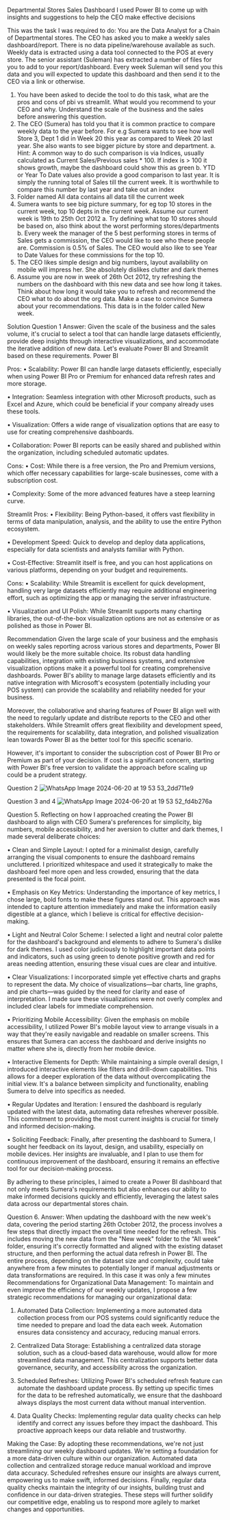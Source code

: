 Departmental Stores Sales Dashboard
I used Power BI to come up with insights and suggestions to help the CEO make effective decisions

This was the task I was required to do:
You are the Data Analyst for a Chain of Departmental stores. The CEO has asked you to make a weekly sales dashboard/report. There is no data pipeline/warehouse available as such. Weekly data is extracted using a data tool connected to the POS at every store. The senior assistant (Suleman) has extracted a number of files for you to add to your report/dashboard. Every week Suleman will send you this data and you will expected to update this dashboard and then send it to the CEO via a link or otherwise.

1. You have been asked to decide the tool to do this task, what are the pros and cons of pbi vs streamlit. What would you recommend to your CEO and why. Understand the scale of the business and the sales before answering this question.
2. The CEO (Sumera) has told you that it is common practice to compare weekly data to the year before. For e.g Sumera wants to see how well Store 3, Dept 1 did in Week 20 this year as compared to Week 20 last year. She also wants to see bigger picture by store and department. a. Hint: A common way to do such comparison is via Indices, usually calculated as Current Sales/Previous sales * 100. If index is > 100 it shows growth, maybe the dashboard could show this as green b. YTD or Year To Date values also provide a good comparison to last year. It is simply the running total of Sales till the current week. It is worthwhile to compare this number by last year and take out an index
3. Folder named All data contains all data till the current week
4. Sumera wants to see big picture summary, for eg top 10 stores in the current week, top 10 depts in the current week. Assume our current week is 19th to 25th Oct 2012 a. Try defining what top 10 stores should be based on, also think about the worst performing stores/departments b. Every week the manager of the 5 best performing stores in terms of Sales gets a commission, the CEO would like to see who these people are. Commission is 0.5% of Sales. The CEO would also like to see Year to Date Values for these commissions for the top 10.
5. The CEO likes simple design and big numbers, layout availability on mobile will impress her. She absolutely dislikes clutter and dark themes
6. Assume you are now in week of 26th Oct 2012, try refreshing the numbers on the dashboard with this new data and see how long it takes. Think about how long it would take you to refresh and recommend the CEO what to do about the org data. Make a case to convince Sumera about your recommendations. This data is in the folder called New week.

Solution
Question 1
Answer: Given the scale of the business and the sales volume, it's crucial to select a tool that can handle large datasets efficiently, provide deep insights through interactive visualizations, and accommodate the iterative addition of new data. Let's evaluate Power BI and Streamlit based on these requirements. Power BI

Pros:
• Scalability:
Power BI can handle large datasets efficiently, especially when using Power BI Pro or Premium for enhanced data refresh rates and more storage.

• Integration:
Seamless integration with other Microsoft products, such as Excel and Azure, which could be beneficial if your company already uses these tools.

• Visualization:
Offers a wide range of visualization options that are easy to use for creating comprehensive dashboards.

• Collaboration:
Power BI reports can be easily shared and published within the organization, including scheduled automatic updates.

Cons:
• Cost:
While there is a free version, the Pro and Premium versions, which offer necessary capabilities for large-scale businesses, come with a subscription cost.

• Complexity:
Some of the more advanced features have a steep learning curve.

Streamlit
Pros:
• Flexibility:
Being Python-based, it offers vast flexibility in terms of data manipulation, analysis, and the ability to use the entire Python ecosystem.

• Development Speed:
Quick to develop and deploy data applications, especially for data scientists and analysts familiar with Python.

• Cost-Effective:
Streamlit itself is free, and you can host applications on various platforms, depending on your budget and requirements.

Cons:
• Scalability:
While Streamlit is excellent for quick development, handling very large datasets efficiently may require additional engineering effort, such as optimizing the app or managing the server infrastructure.

• Visualization and UI Polish:
While Streamlit supports many charting libraries, the out-of-the-box visualization options are not as extensive or as polished as those in Power BI.

Recommendation
Given the large scale of your business and the emphasis on weekly sales reporting across various stores and departments, Power BI would likely be the more suitable choice. Its robust data handling capabilities, integration with existing business systems, and extensive visualization options make it a powerful tool for creating comprehensive dashboards. Power BI's ability to manage large datasets efficiently and its native integration with Microsoft's ecosystem (potentially including your POS system) can provide the scalability and reliability needed for your business.

Moreover, the collaborative and sharing features of Power BI align well with the need to regularly update and distribute reports to the CEO and other stakeholders. While Streamlit offers great flexibility and development speed, the requirements for scalability, data integration, and polished visualization lean towards Power BI as the better tool for this specific scenario.

However, it's important to consider the subscription cost of Power BI Pro or Premium as part of your decision. If cost is a significant concern, starting with Power BI's free version to validate the approach before scaling up could be a prudent strategy.

Question 2
![WhatsApp Image 2024-06-20 at 19 53 53_2dd711e9](https://github.com/DaniaAmin/Departmental-Stores-Sales-Dashboard/assets/164983707/605eb6a5-aa35-45c6-ad92-4be06de4cc7d)


Question 3 and 4
![WhatsApp Image 2024-06-20 at 19 53 52_fd4b276a](https://github.com/DaniaAmin/Departmental-Stores-Sales-Dashboard/assets/164983707/daf69b49-97cd-4add-80af-a50cc78ef181)


Question 5.
Reflecting on how I approached creating the Power BI dashboard to align with CEO Sumera's preferences for simplicity, big numbers, mobile accessibility, and her aversion to clutter and dark themes, I made several deliberate choices:

• Clean and Simple Layout:
I opted for a minimalist design, carefully arranging the visual components to ensure the dashboard remains uncluttered. I prioritized whitespace and used it strategically to make the dashboard feel more open and less crowded, ensuring that the data presented is the focal point.

• Emphasis on Key Metrics:
Understanding the importance of key metrics, I chose large, bold fonts to make these figures stand out. This approach was intended to capture attention immediately and make the information easily digestible at a glance, which I believe is critical for effective decision-making.

• Light and Neutral Color Scheme:
I selected a light and neutral color palette for the dashboard's background and elements to adhere to Sumera's dislike for dark themes. I used color judiciously to highlight important data points and indicators, such as using green to denote positive growth and red for areas needing attention, ensuring these visual cues are clear and intuitive.

• Clear Visualizations:
I incorporated simple yet effective charts and graphs to represent the data. My choice of visualizations—bar charts, line graphs, and pie charts—was guided by the need for clarity and ease of interpretation. I made sure these visualizations were not overly complex and included clear labels for immediate comprehension.

• Prioritizing Mobile Accessibility:
Given the emphasis on mobile accessibility, I utilized Power BI's mobile layout view to arrange visuals in a way that they're easily navigable and readable on smaller screens. This ensures that Sumera can access the dashboard and derive insights no matter where she is, directly from her mobile device.

• Interactive Elements for Depth:
While maintaining a simple overall design, I introduced interactive elements like filters and drill-down capabilities. This allows for a deeper exploration of the data without overcomplicating the initial view. It's a balance between simplicity and functionality, enabling Sumera to delve into specifics as needed.

• Regular Updates and Iteration:
I ensured the dashboard is regularly updated with the latest data, automating data refreshes wherever possible. This commitment to providing the most current insights is crucial for timely and informed decision-making.

• Soliciting Feedback:
Finally, after presenting the dashboard to Sumera, I sought her feedback on its layout, design, and usability, especially on mobile devices. Her insights are invaluable, and I plan to use them for continuous improvement of the dashboard, ensuring it remains an effective tool for our decision-making process.

By adhering to these principles, I aimed to create a Power BI dashboard that not only meets Sumera's requirements but also enhances our ability to make informed decisions quickly and efficiently, leveraging the latest sales data across our departmental stores chain.

Question 6.
Answer: When updating the dashboard with the new week's data, covering the period starting 26th October 2012, the process involves a few steps that directly impact the overall time needed for the refresh. This includes moving the new data from the "New week" folder to the “All week” folder, ensuring it's correctly formatted and aligned with the existing dataset structure, and then performing the actual data refresh in Power BI. The entire process, depending on the dataset size and complexity, could take anywhere from a few minutes to potentially longer if manual adjustments or data transformations are required. In this case it was only a few minutes Recommendations for Organizational Data Management: To maintain and even improve the efficiency of our weekly updates, I propose a few strategic recommendations for managing our organizational data:

1. Automated Data Collection:
Implementing a more automated data collection process from our POS systems could significantly reduce the time needed to prepare and load the data each week. Automation ensures data consistency and accuracy, reducing manual errors.

2. Centralized Data Storage:
Establishing a centralized data storage solution, such as a cloud-based data warehouse, would allow for more streamlined data management. This centralization supports better data governance, security, and accessibility across the organization.

3. Scheduled Refreshes:
Utilizing Power BI's scheduled refresh feature can automate the dashboard update process. By setting up specific times for the data to be refreshed automatically, we ensure that the dashboard always displays the most current data without manual intervention.

4. Data Quality Checks:
Implementing regular data quality checks can help identify and correct any issues before they impact the dashboard. This proactive approach keeps our data reliable and trustworthy.

Making the Case:
By adopting these recommendations, we're not just streamlining our weekly dashboard updates. We're setting a foundation for a more data-driven culture within our organization. Automated data collection and centralized storage reduce manual workload and improve data accuracy. Scheduled refreshes ensure our insights are always current, empowering us to make swift, informed decisions. Finally, regular data quality checks maintain the integrity of our insights, building trust and confidence in our data-driven strategies. These steps will further solidify our competitive edge, enabling us to respond more agilely to market changes and opportunities.
